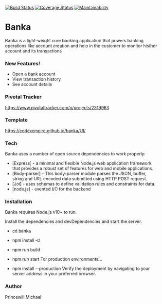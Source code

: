 [![Build Status](https://travis-ci.org/codexempire/banka.svg?branch=develop)](https://travis-ci.org/codexempire/banka)
[![Coverage Status](https://coveralls.io/repos/github/codexempire/banka/badge.svg?branch=develop)](https://coveralls.io/github/codexempire/banka?branch=develop)
[![Maintainability](https://api.codeclimate.com/v1/badges/d89fa1a26a068eec43e3/maintainability)](https://codeclimate.com/github/codexempire/banka/maintainability)

# Banka
Banka is a light-weight core banking application that powers banking operations like account creation and help in the customer to monitor his\her account and its transactions

### New Features!

* Open a bank account
* View transaction history
* See account details

### Pivotal Tracker
https://www.pivotaltracker.com/n/projects/2319983

### Template
https://codexempire.github.io/banka/UI/ 

### Tech
Banka uses a number of open source dependencies to work properly:

* [Express] - a minimal and flexible Node.js web application framework that provides a robust set of features for web and mobile applications.
* [Body-parser] - This body-parser module parses the JSON, buffer, string and URL encoded data submitted using HTTP POST request.
* [Joi] - uses schemas to define validation rules and constraints for data.
* [node.js] - evented I/O for the backend

### Installation
Banka requires Node.js v10+ to run.

Install the dependencies and devDependencies and start the server.

* cd banka
* npm install -d
* npm run build
* npm run start
For production environments...

* npm install --production
Verify the deployment by navigating to your server address in your preferred browser.

### Author
Princewill Michael
